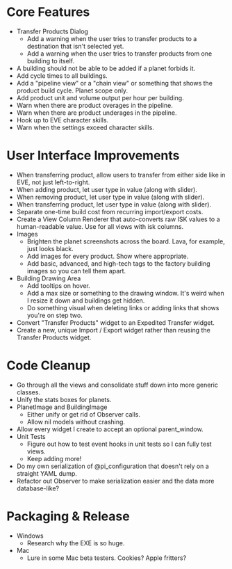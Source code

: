 Core Features
=============

* Transfer Products Dialog
  - Add a warning when the user tries to transfer products to a destination that isn't selected yet.
  - Add a warning when the user tries to transfer products from one building to itself.
* A building should not be able to be added if a planet forbids it.
* Add cycle times to all buildings.
* Add a "pipeline view" or a "chain view" or something that shows the product build cycle. Planet scope only.
* Add product unit and volume output per hour per building.
* Warn when there are product overages in the pipeline.
* Warn when there are product underages in the pipeline.
* Hook up to EVE character skills.
* Warn when the settings exceed character skills.


User Interface Improvements
===========================

* When transferring product, allow users to transfer from either side like in EVE, not just left-to-right.
* When adding product, let user type in value (along with slider).
* When removing product, let user type in value (along with slider).
* When transferring product, let user type in value (along with slider).
* Separate one-time build cost from recurring import/export costs.
* Create a View Column Renderer that auto-converts raw ISK values to a human-readable value. Use for all views with isk columns.
* Images
  - Brighten the planet screenshots across the board. Lava, for example, just looks black.
  - Add images for every product. Show where appropriate.
  - Add basic, advanced, and high-tech tags to the factory building images so you can tell them apart.
* Building Drawing Area
  - Add tooltips on hover.
  - Add a max size or something to the drawing window. It's weird when I resize it down and buildings get hidden.
  - Do something visual when deleting links or adding links that shows you're on step two.
* Convert "Transfer Products" widget to an Expedited Transfer widget.
* Create a new, unique Import / Export widget rather than reusing the Transfer Products widget.
  

Code Cleanup
============

* Go through all the views and consolidate stuff down into more generic classes.
* Unify the stats boxes for planets.
* PlanetImage and BuildingImage
  - Either unify or get rid of Observer calls.
  - Allow nil models without crashing.
* Allow every widget I create to accept an optional parent_window.
* Unit Tests
  - Figure out how to test event hooks in unit tests so I can fully test views.
  - Keep adding more!
* Do my own serialization of @pi_configuration that doesn't rely on a straight YAML dump.
* Refactor out Observer to make serialization easier and the data more database-like?


Packaging & Release
===================

* Windows
  - Research why the EXE is so huge.
* Mac
  - Lure in some Mac beta testers. Cookies? Apple fritters?


